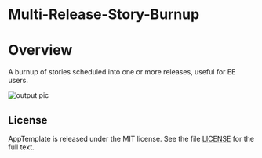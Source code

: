 Multi-Release-Story-Burnup
=========================

# Overview
A burnup of stories scheduled into one or more releases, useful for EE users.
<P>

![output pic](https://raw.github.com/jkrooswyk/multi-release-story-burnup/master/docs/Screen%20Shot%202013-08-22%20at%208.32.06%20PM.png)




## License

AppTemplate is released under the MIT license.  See the file [LICENSE](https://raw.github.com/RallyApps/AppTemplate/master/LICENSE) for the full text.
